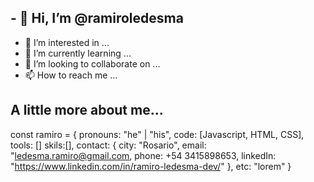 ## - 👋 Hi, I’m @ramiroledesma
- 👀 I’m interested in ...
- 🌱 I’m currently learning ...
- 💞️ I’m looking to collaborate on ...
- 📫 How to reach me ...

## A little more about me...
const ramiro = {
pronouns: "he" | "his",
code: [Javascript, HTML, CSS],
tools: []
skils:[],
contact: {
	city: "Rosario",
	email: "ledesma.ramiro@gmail.com,
	phone: +54 3415898653,
  linkedIn: "https://www.linkedin.com/in/ramiro-ledesma-dev/"
	},
etc: "lorem"
}

<!---
ramiroledesma/ramiroledesma is a ✨ special ✨ repository because its `README.md` (this file) appears on your GitHub profile.
You can click the Preview link to take a look at your changes.
--->
